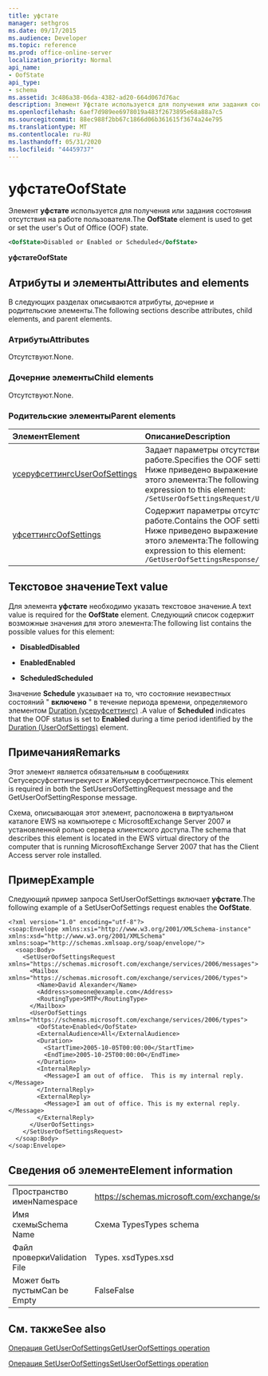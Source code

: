 ```yaml
---
title: уфстате
manager: sethgros
ms.date: 09/17/2015
ms.audience: Developer
ms.topic: reference
ms.prod: office-online-server
localization_priority: Normal
api_name:
- OofState
api_type:
- schema
ms.assetid: 3c486a38-06da-4382-ad20-664d067d76ac
description: Элемент Уфстате используется для получения или задания состояния отсутствия на работе пользователя.
ms.openlocfilehash: 6aef7d989ee6978019a483f2673895e68a88a7c5
ms.sourcegitcommit: 88ec988f2bb67c1866d06b361615f3674a24e795
ms.translationtype: MT
ms.contentlocale: ru-RU
ms.lasthandoff: 05/31/2020
ms.locfileid: "44459737"
---
```

# <a name="oofstate"></a><span data-ttu-id="7bfc4-103">уфстате</span><span class="sxs-lookup"><span data-stu-id="7bfc4-103">OofState</span></span>

<span data-ttu-id="7bfc4-104">Элемент **уфстате** используется для получения или задания состояния отсутствия на работе пользователя.</span><span class="sxs-lookup"><span data-stu-id="7bfc4-104">The **OofState** element is used to get or set the user's Out of Office (OOF) state.</span></span> 
  
```xml
<OofState>Disabled or Enabled or Scheduled</OofState>
```

 <span data-ttu-id="7bfc4-105">**уфстате**</span><span class="sxs-lookup"><span data-stu-id="7bfc4-105">**OofState**</span></span>
## <a name="attributes-and-elements"></a><span data-ttu-id="7bfc4-106">Атрибуты и элементы</span><span class="sxs-lookup"><span data-stu-id="7bfc4-106">Attributes and elements</span></span>

<span data-ttu-id="7bfc4-107">В следующих разделах описываются атрибуты, дочерние и родительские элементы.</span><span class="sxs-lookup"><span data-stu-id="7bfc4-107">The following sections describe attributes, child elements, and parent elements.</span></span>
  
### <a name="attributes"></a><span data-ttu-id="7bfc4-108">Атрибуты</span><span class="sxs-lookup"><span data-stu-id="7bfc4-108">Attributes</span></span>

<span data-ttu-id="7bfc4-109">Отсутствуют.</span><span class="sxs-lookup"><span data-stu-id="7bfc4-109">None.</span></span>
  
### <a name="child-elements"></a><span data-ttu-id="7bfc4-110">Дочерние элементы</span><span class="sxs-lookup"><span data-stu-id="7bfc4-110">Child elements</span></span>

<span data-ttu-id="7bfc4-111">Отсутствуют.</span><span class="sxs-lookup"><span data-stu-id="7bfc4-111">None.</span></span>
  
### <a name="parent-elements"></a><span data-ttu-id="7bfc4-112">Родительские элементы</span><span class="sxs-lookup"><span data-stu-id="7bfc4-112">Parent elements</span></span>

|<span data-ttu-id="7bfc4-113">**Элемент**</span><span class="sxs-lookup"><span data-stu-id="7bfc4-113">**Element**</span></span>|<span data-ttu-id="7bfc4-114">**Описание**</span><span class="sxs-lookup"><span data-stu-id="7bfc4-114">**Description**</span></span>|
|:-----|:-----|
|[<span data-ttu-id="7bfc4-115">усеруфсеттингс</span><span class="sxs-lookup"><span data-stu-id="7bfc4-115">UserOofSettings</span></span>](useroofsettings.md) <br/> |<span data-ttu-id="7bfc4-116">Задает параметры отсутствия на работе.</span><span class="sxs-lookup"><span data-stu-id="7bfc4-116">Specifies the OOF settings.</span></span>  <br/> <span data-ttu-id="7bfc4-117">Ниже приведено выражение XPath для этого элемента:</span><span class="sxs-lookup"><span data-stu-id="7bfc4-117">The following is the XPath expression to this element:</span></span>  <br/>  `/SetUserOofSettingsRequest/UserOofSettings` <br/> |
|[<span data-ttu-id="7bfc4-118">уфсеттингс</span><span class="sxs-lookup"><span data-stu-id="7bfc4-118">OofSettings</span></span>](oofsettings.md) <br/> |<span data-ttu-id="7bfc4-119">Содержит параметры отсутствия на работе.</span><span class="sxs-lookup"><span data-stu-id="7bfc4-119">Contains the OOF settings.</span></span>  <br/> <span data-ttu-id="7bfc4-120">Ниже приведено выражение XPath для этого элемента:</span><span class="sxs-lookup"><span data-stu-id="7bfc4-120">The following is the XPath expression to this element:</span></span>  <br/>  `/GetUserOofSettingsResponse/OofSettings` <br/> |
   
## <a name="text-value"></a><span data-ttu-id="7bfc4-121">Текстовое значение</span><span class="sxs-lookup"><span data-stu-id="7bfc4-121">Text value</span></span>

<span data-ttu-id="7bfc4-122">Для элемента **уфстате** необходимо указать текстовое значение.</span><span class="sxs-lookup"><span data-stu-id="7bfc4-122">A text value is required for the **OofState** element.</span></span> <span data-ttu-id="7bfc4-123">Следующий список содержит возможные значения для этого элемента:</span><span class="sxs-lookup"><span data-stu-id="7bfc4-123">The following list contains the possible values for this element:</span></span> 
  
- <span data-ttu-id="7bfc4-124">**Disabled**</span><span class="sxs-lookup"><span data-stu-id="7bfc4-124">**Disabled**</span></span>
    
- <span data-ttu-id="7bfc4-125">**Enabled**</span><span class="sxs-lookup"><span data-stu-id="7bfc4-125">**Enabled**</span></span>
    
- <span data-ttu-id="7bfc4-126">**Scheduled**</span><span class="sxs-lookup"><span data-stu-id="7bfc4-126">**Scheduled**</span></span>
    
<span data-ttu-id="7bfc4-127">Значение **Schedule** указывает на то, что состояние неизвестных состояний " **включено** " в течение периода времени, определяемого элементом [Duration (усеруфсеттингс)](duration-useroofsettings.md) .</span><span class="sxs-lookup"><span data-stu-id="7bfc4-127">A value of **Scheduled** indicates that the OOF status is set to **Enabled** during a time period identified by the [Duration (UserOofSettings)](duration-useroofsettings.md) element.</span></span> 
  
## <a name="remarks"></a><span data-ttu-id="7bfc4-128">Примечания</span><span class="sxs-lookup"><span data-stu-id="7bfc4-128">Remarks</span></span>

<span data-ttu-id="7bfc4-129">Этот элемент является обязательным в сообщениях Сетусерсуфсеттингрекуест и Жетусеруфсеттингреспонсе.</span><span class="sxs-lookup"><span data-stu-id="7bfc4-129">This element is required in both the SetUsersOofSettingRequest message and the GetUserOofSettingResponse message.</span></span>
  
<span data-ttu-id="7bfc4-130">Схема, описывающая этот элемент, расположена в виртуальном каталоге EWS на компьютере с MicrosoftExchange Server 2007 и установленной ролью сервера клиентского доступа.</span><span class="sxs-lookup"><span data-stu-id="7bfc4-130">The schema that describes this element is located in the EWS virtual directory of the computer that is running MicrosoftExchange Server 2007 that has the Client Access server role installed.</span></span>
  
## <a name="example"></a><span data-ttu-id="7bfc4-131">Пример</span><span class="sxs-lookup"><span data-stu-id="7bfc4-131">Example</span></span>

<span data-ttu-id="7bfc4-132">Следующий пример запроса SetUserOofSettings включает **уфстате**.</span><span class="sxs-lookup"><span data-stu-id="7bfc4-132">The following example of a SetUserOofSettings request enables the **OofState**.</span></span>
  
```
<?xml version="1.0" encoding="utf-8"?>
<soap:Envelope xmlns:xsi="http://www.w3.org/2001/XMLSchema-instance" xmlns:xsd="http://www.w3.org/2001/XMLSchema" xmlns:soap="http://schemas.xmlsoap.org/soap/envelope/">
  <soap:Body>
    <SetUserOofSettingsRequest xmlns="https://schemas.microsoft.com/exchange/services/2006/messages">
      <Mailbox xmlns="https://schemas.microsoft.com/exchange/services/2006/types">
        <Name>David Alexander</Name>
        <Address>someone@example.com</Address>
        <RoutingType>SMTP</RoutingType>
      </Mailbox>
      <UserOofSettings xmlns="https://schemas.microsoft.com/exchange/services/2006/types">
        <OofState>Enabled</OofState>
        <ExternalAudience>All</ExternalAudience>
        <Duration>
          <StartTime>2005-10-05T00:00:00</StartTime>
          <EndTime>2005-10-25T00:00:00</EndTime>
        </Duration>
        <InternalReply>
          <Message>I am out of office.  This is my internal reply.</Message>
        </InternalReply>
        <ExternalReply>
          <Message>I am out of office. This is my external reply.</Message>
        </ExternalReply>
      </UserOofSettings>
    </SetUserOofSettingsRequest>
  </soap:Body>
</soap:Envelope>
```

## <a name="element-information"></a><span data-ttu-id="7bfc4-133">Сведения об элементе</span><span class="sxs-lookup"><span data-stu-id="7bfc4-133">Element information</span></span>

|||
|:-----|:-----|
|<span data-ttu-id="7bfc4-134">Пространство имен</span><span class="sxs-lookup"><span data-stu-id="7bfc4-134">Namespace</span></span>  <br/> |https://schemas.microsoft.com/exchange/services/2006/types  <br/> |
|<span data-ttu-id="7bfc4-135">Имя схемы</span><span class="sxs-lookup"><span data-stu-id="7bfc4-135">Schema Name</span></span>  <br/> |<span data-ttu-id="7bfc4-136">Схема Types</span><span class="sxs-lookup"><span data-stu-id="7bfc4-136">Types schema</span></span>  <br/> |
|<span data-ttu-id="7bfc4-137">Файл проверки</span><span class="sxs-lookup"><span data-stu-id="7bfc4-137">Validation File</span></span>  <br/> |<span data-ttu-id="7bfc4-138">Types. xsd</span><span class="sxs-lookup"><span data-stu-id="7bfc4-138">Types.xsd</span></span>  <br/> |
|<span data-ttu-id="7bfc4-139">Может быть пустым</span><span class="sxs-lookup"><span data-stu-id="7bfc4-139">Can be Empty</span></span>  <br/> |<span data-ttu-id="7bfc4-140">False</span><span class="sxs-lookup"><span data-stu-id="7bfc4-140">False</span></span>  <br/> |
   
## <a name="see-also"></a><span data-ttu-id="7bfc4-141">См. также</span><span class="sxs-lookup"><span data-stu-id="7bfc4-141">See also</span></span>



[<span data-ttu-id="7bfc4-142">Операция GetUserOofSettings</span><span class="sxs-lookup"><span data-stu-id="7bfc4-142">GetUserOofSettings operation</span></span>](getuseroofsettings-operation.md)
  
[<span data-ttu-id="7bfc4-143">Операция SetUserOofSettings</span><span class="sxs-lookup"><span data-stu-id="7bfc4-143">SetUserOofSettings operation</span></span>](setuseroofsettings-operation.md)

